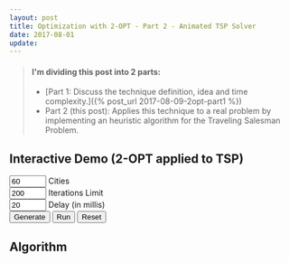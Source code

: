 ```yaml
---
layout: post
title: Optimization with 2-OPT - Part 2 - Animated TSP Solver
date: 2017-08-01
update:
---
```


> #### I'm dividing this post into 2 parts:
> - [Part 1: Discuss the technique definition, idea and time complexity.]({% post_url 2017-08-09-2opt-part1 %})
> - Part 2 (this post): Applies this technique to a real problem by implementing an heuristic algorithm for the Traveling Salesman Problem.

Interactive Demo (2-OPT applied to TSP)
---
<script>{% include canvas.js %}</script>
<script src="https://rawgit.com/pedrohfsd/TSP/develop/2opt.js"></script>

<div class="well canvas-demo">
  <canvas id="canvas" width="640px" height="490"></canvas>
  <div class="form-inline">
    <div class="form-group">
      <input id="cityCountId" value="60" size="5" class="form-control" />
      <label for="cityCountId"> Cities</label>
    </div>
  </div>
  <div class="form-inline">
    <div class="form-group">
      <input id="iterationsId" value="200" size="5" class="form-control" />
      <label for="iterationsId"> Iterations Limit</label>
    </div>
  </div>
  <div class="form-inline">
    <div class="form-group">
      <input id="delayId" value="20" size="5" class="form-control" />
      <label for="delayId"> Delay (in millis)</label>
    </div>
  </div>
  <div class="form-btn">
    <button onclick="generate(props);" class="btn btn-default">Generate</button>
    <button onclick="run(props.vertices, document.getElementById('iterationsId').value, document.getElementById('delayId').value);" class="btn btn-primary">Run</button>
    <button onclick="resetCanvas(props, props.vertices);" class="btn btn-danger">Reset</button>
  </div>
</div>

<script>
  var props = {canvas:null, context:null
              , width:640
              , height:490
              , margin:30
              , fontSize:14
              , verticeCount:function(){return document.getElementById('cityCountId').value}
              , vertices:[]
              , background:'#5F636C'
              };
  props.canvas = document.getElementById('canvas');
  props.context = props.canvas.getContext('2d');
  props.context.font = (props.fontSize+2)+'px Arial';
  props.context.fillStyle = props.background;
  props.context.fillRect(0, 0, props.width, props.height);
  props.context.fillStyle = 'white';
  props.context.fillText('\'Input\' the number of cities to \'Generate\' the graph and \'Run\'', props.width/2-220, props.height/2);
  props.context.font = props.fontSize+'px Arial';

  function state_changed(message, event){
    resetCanvas(props, event.vertices);
    setText(props, message);
  }
</script>

Algorithm
---
